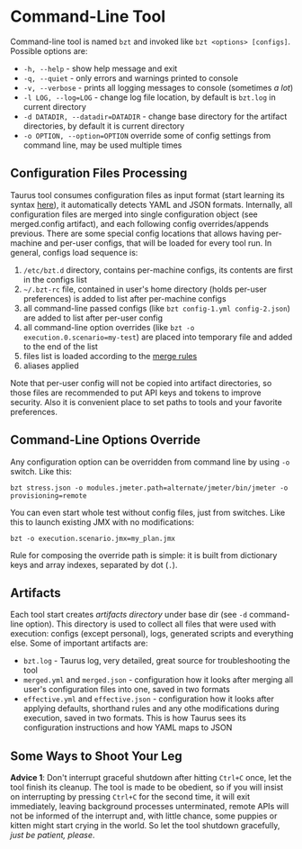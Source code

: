 # Command-Line Tool

Command-line tool is named `bzt` and invoked like `bzt <options> [configs]`. Possible options are:

  - `-h, --help` - show help message and exit
  - `-q, --quiet` - only errors and warnings printed to console
  - `-v, --verbose` - prints all logging messages to console (sometimes _a lot_)
  - `-l LOG, --log=LOG` - change log file location, by default is `bzt.log` in current directory
  - `-d DATADIR, --datadir=DATADIR` - change base directory for the artifact directories, by default it is current directory
  - `-o OPTION, --option=OPTION` override some of config settings from command line, may be used multiple times

## Configuration Files Processing
Taurus tool consumes configuration files as input format (start learning its syntax [here](ConfigSyntax)), it automatically detects YAML and JSON formats. Internally, all configuration files are merged into single configuration object (see merged.config artifact), and each following config overrides/appends previous. There are some special config locations that allows having per-machine and per-user configs, that will be loaded for every tool run. In general, configs load sequence is:

  1. `/etc/bzt.d` directory, contains per-machine configs, its contents are first in the configs list
  2. `~/.bzt-rc` file, contained in user's home directory (holds per-user preferences) is added to list after per-machine configs
  3. all command-line passed configs (like `bzt config-1.yml config-2.json`) are added to list after per-user config
  4. all command-line option overrides (like `bzt -o execution.0.scenario=my-test`) are placed into temporary file and added to the end of the list
  5. files list is loaded according to the [merge rules](ConfigSyntax#multiple-files-merging-rules)
  6. aliases applied 

Note that per-user config will not be copied into artifact directories, so those files are recommended to put API keys and tokens to improve security. Also it is convenient place to set paths to tools and your favorite preferences.



## Command-Line Options Override
 
Any configuration option can be overridden from command line by using `-o`
switch. Like this:
```
bzt stress.json -o modules.jmeter.path=alternate/jmeter/bin/jmeter -o provisioning=remote
```
 
You can even start whole test without config files, just from switches. 
Like this to launch existing JMX with no modifications:
```
bzt -o execution.scenario.jmx=my_plan.jmx
```

Rule for composing the override path is simple: it is built from dictionary keys and array indexes, separated by dot (`.`).

## Artifacts

Each tool start creates _artifacts directory_ under base dir (see `-d` command-line option). This directory is used to collect all files that were used with execution: configs (except personal), logs, generated scripts and everything else. Some of important artifacts are:
 - `bzt.log` - Taurus log, very detailed, great source for troubleshooting the tool
 - `merged.yml` and `merged.json` - configuration how it looks after merging all user's configuration files into one, saved in two formats
 - `effective.yml` and `effective.json` - configuration how it looks after applying defaults, shorthand rules and any othe modifications during execution, saved in two formats. This is how Taurus sees its configuration instructions and how YAML maps to JSON


## Some Ways to Shoot Your Leg
**Advice 1**: Don't interrupt graceful shutdown after hitting `Ctrl+C` once, let the tool finish its cleanup. The tool is made to be obedient, so if you will insist on interrupting by pressing `Ctrl+C` for the second time, it will exit immediately, leaving background processes unterminated, remote APIs will not be informed of the interrupt and, with little chance, some puppies or kitten might start crying in the world. So let the tool shutdown gracefully, _just be patient, please_.